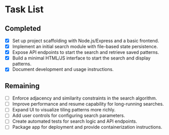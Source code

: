 # Task List

## Completed
- [x] Set up project scaffolding with Node.js/Express and a basic frontend.
- [x] Implement an initial search module with file-based state persistence.
- [x] Expose API endpoints to start the search and retrieve saved patterns.
- [x] Build a minimal HTML/JS interface to start the search and display patterns.
- [x] Document development and usage instructions.

## Remaining
- [ ] Enforce adjacency and similarity constraints in the search algorithm.
- [ ] Improve performance and resume capability for long-running searches.
- [ ] Expand UI to visualize tiling patterns more richly.
- [ ] Add user controls for configuring search parameters.
- [ ] Create automated tests for search logic and API endpoints.
- [ ] Package app for deployment and provide containerization instructions.
